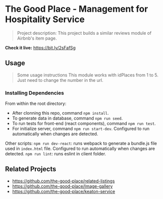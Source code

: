 # The Good Place - Management for Hospitality Service

> Project description:
This project builds a similar reviews module of Airbnb's item page.

**Check it live:** https://bit.ly/2sFafSg

## Usage

> Some usage instructions
This module works with idPlaces from 1 to 5.
Just need to change the number in the url.

### Installing Dependencies

From within the root directory:

- After clonning this repo, command `npm install`.
- To generate data in database, command `npm run seed`.
- To run tests for front-end (react components), command `npm run test`.
- For initialize server, command `npm run start-dev`. Configured to run automatically when changes are detected.

Other scripts:
`npm run dev-react`: runs webpack to generate a bundle.js file used in `index.html` file. Configured to run automatically when changes are detected.
`npm run lint`: runs eslint in client folder.

## Related Projects

  - https://github.com/the-good-place/related-listings
  - https://github.com/the-good-place/Image-gallery
  - https://github.com/the-good-place/keaton-service
